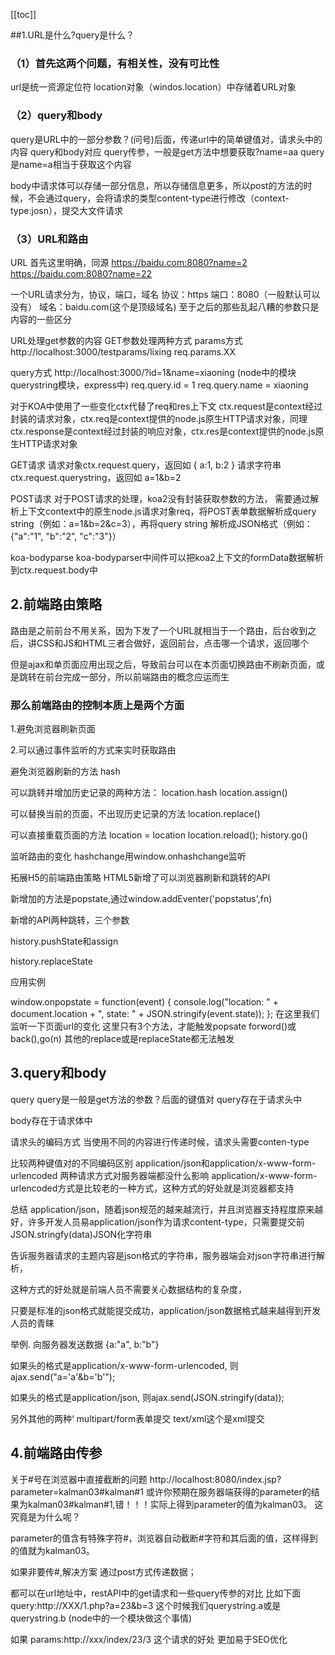 [[toc]]  


##1.URL是什么?query是什么？
### （1）首先这两个问题，有相关性，没有可比性
url是统一资源定位符
location对象（windos.location）中存储着URL对象

### （2）query和body
query是URL中的一部分参数？(问号)后面，传递url中的简单键值对，请求头中的内容
query和body对应
query传参，一般是get方法中想要获取?name=aa
query是name=a相当于获取这个内容

body中请求体可以存储一部分信息，所以存储信息更多，所以post的方法的时候，不会通过query，会将请求的类型content-type进行修改（context-type:josn），提交大文件请求

### （3）URL和路由
URL
首先这里明确，同源
https://baidu.com:8080?name=2
https://baidu.com:8080?name=22

一个URL请求分为，协议，端口，域名
协议：https
端口：8080（一般默认可以没有）
域名：baidu.com(这个是顶级域名)
至于之后的那些乱起八糟的参数只是内容的一些区分

URL处理get参数的内容
GET参数处理两种方式
params方式
http://localhost:3000/testparams/lixing
req.params.XX

query方式
http://localhost:3000/?id=1&name=xiaoning
(node中的模块querystring模块，express中)
req.query.id = 1
req.query.name = xiaoning

对于KOA中使用了一些变化ctx代替了req和res上下文
ctx.request是context经过封装的请求对象，ctx.req是context提供的node.js原生HTTP请求对象，同理ctx.response是context经过封装的响应对象，ctx.res是context提供的node.js原生HTTP请求对象

GET请求
请求对象ctx.request.query，返回如 { a:1, b:2 }
请求字符串 ctx.request.querystring，返回如 a=1&b=2

POST请求
对于POST请求的处理，koa2没有封装获取参数的方法，
需要通过解析上下文context中的原生node.js请求对象req，将POST表单数据解析成query string（例如：a=1&b=2&c=3），再将query string 解析成JSON格式（例如：{"a":"1", "b":"2", "c":"3"}）

koa-bodyparse
koa-bodyparser中间件可以把koa2上下文的formData数据解析到ctx.request.body中

## 2.前端路由策略
路由是之前前台不用关系，因为下发了一个URL就相当于一个路由，后台收到之后，讲CSS和JS和HTML三者合做好，返回前台，点击哪一个请求，返回哪个

但是ajax和单页面应用出现之后，导致前台可以在本页面切换路由不刷新页面，或是跳转在前台完成一部分，所以前端路由的概念应运而生

### 那么前端路由的控制本质上是两个方面

1.避免浏览器刷新页面

2.可以通过事件监听的方式来实时获取路由

避免浏览器刷新的方法
hash

可以跳转并增加历史记录的两种方法：
location.hash
location.assign()

可以替换当前的页面，不出现历史记录的方法
location.replace()

可以直接重载页面的方法
location = location
location.reload();
history.go()

监听路由的变化
hashchange用window.onhashchange监听

拓展H5的前端路由策略
HTML5新增了可以浏览器刷新和跳转的API

新增加的方法是popstate,通过window.addEventer('popstatus',fn)

新增的API两种跳转，三个参数

history.pushState和assign

history.replaceState

应用实例

window.onpopstate = function(event) {
  console.log("location: " + document.location + ", state: " + JSON.stringify(event.state));
};
在这里我们监听一下页面url的变化
这里只有3个方法，才能触发popsate
forword()或back(),go(n) 
其他的replace或是replaceState都无法触发










## 3.query和body
query
query是一般是get方法的参数？后面的键值对
query存在于请求头中

body存在于请求体中

请求头的编码方式
当使用不同的内容进行传递时候，请求头需要conten-type

比较两种键值对的不同编码区别
application/json和application/x-www-form-urlencoded
两种请求方式对服务器端都没什么影响
application/x-www-form-urlencoded方式是比较老的一种方式，这种方式的好处就是浏览器都支持

总结
application/json，随着json规范的越来越流行，并且浏览器支持程度原来越好，许多开发人员易application/json作为请求content-type，只需要提交前JSON.stringfy(data)JSON化字符串

告诉服务器请求的主题内容是json格式的字符串，服务器端会对json字符串进行解析，

这种方式的好处就是前端人员不需要关心数据结构的复杂度，

只要是标准的json格式就能提交成功，application/json数据格式越来越得到开发人员的青睐

举例. 向服务器发送数据 {a:"a", b:"b"}

如果头的格式是application/x-www-form-urlencoded,  则ajax.send("a='a'&b='b'");

如果头的格式是application/json, 则ajax.send(JSON.stringify(data));


另外其他的两种‘
multipart/form表单提交
text/xml这个是xml提交

## 4.前端路由传参
关于#号在浏览器中直接截断的问题
http://localhost:8080/index.jsp?parameter=kalman03#kalman#1
或许你预期在服务器端获得的parameter的结果为kalman03#kalman#1,错！！！实际上得到parameter的值为kalman03。
这究竟是为什么呢？

parameter的值含有特殊字符#，浏览器自动截断#字符和其后面的值，这样得到的值就为kalman03。

如果非要传#,解决方案
通过post方式传递数据；

都可以在url地址中，restAPI中的get请求和一些query传参的对比
比如下面
query:http://XXX/1.php?a=23&b=3
这个时候我们querystring.a或是querystring.b
(node中的一个模块做这个事情)

如果
params:http://xxx/index/23/3
这个请求的好处
更加易于SEO优化


